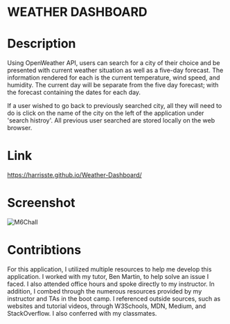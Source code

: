 # WEATHER DASHBOARD

# Description
Using OpenWeather API, users can search for a city of their choice and be presented with current weather situation as well as a five-day forecast. The information rendered for each is the current temperature, wind speed, and humidity. The current day will be separate from the five day forecast; with the forecast containing the dates for each day.

If a user wished to go back to previously searched city, all they will need to do is click on the name of the city on the left of the application under 'search histroy'. All previous user searched are stored locally on the web browser. 

# Link
https://harrisste.github.io/Weather-Dashboard/

# Screenshot
![M6Chall](https://user-images.githubusercontent.com/126029841/236972697-ff021395-47d2-4569-95c8-a05cb4c6443b.PNG)


# Contribtions
For this application, I utilized multiple resources to help me develop this application. I worked with my tutor, Ben Martin, to help solve an issue I faced. I also attended office hours and spoke directly to my instructor. In addition, I combed through the numerous resources provided by my instructor and TAs in the boot camp. I referenced outside sources, such as websites and tutorial videos, through W3Schools, MDN, Medium, and StackOverflow. I also conferred with my classmates.
